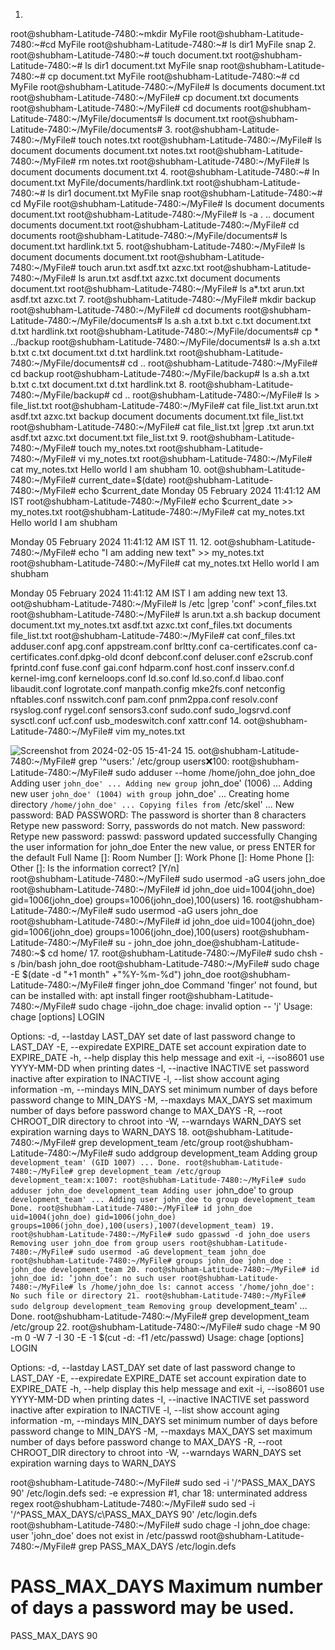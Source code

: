 1.
root@shubham-Latitude-7480:~mkdir MyFile
root@shubham-Latitude-7480:~#cd MyFile
root@shubham-Latitude-7480:~# ls
dir1  MyFile  snap
2.
root@shubham-Latitude-7480:~# touch document.txt
root@shubham-Latitude-7480:~# ls
dir1  document.txt  MyFile  snap
root@shubham-Latitude-7480:~# cp document.txt MyFile
root@shubham-Latitude-7480:~# cd MyFile
root@shubham-Latitude-7480:~/MyFile# ls
documents  document.txt
root@shubham-Latitude-7480:~/MyFile# cp document.txt documents
root@shubham-Latitude-7480:~/MyFile# cd documents
root@shubham-Latitude-7480:~/MyFile/documents# ls
document.txt
root@shubham-Latitude-7480:~/MyFile/documents# 
3.
root@shubham-Latitude-7480:~/MyFile# touch notes.txt
root@shubham-Latitude-7480:~/MyFile# ls
document  documents  document.txt  notes.txt
root@shubham-Latitude-7480:~/MyFile# rm notes.txt
root@shubham-Latitude-7480:~/MyFile# ls
document  documents  document.txt
4.
root@shubham-Latitude-7480:~# ln document.txt MyFile/documents/hardlink.txt
root@shubham-Latitude-7480:~# ls
dir1  document.txt  MyFile  snap
root@shubham-Latitude-7480:~# cd MyFile
root@shubham-Latitude-7480:~/MyFile# ls
document  documents  document.txt
root@shubham-Latitude-7480:~/MyFile# ls -a
.  ..  document  documents  document.txt
root@shubham-Latitude-7480:~/MyFile# cd documents
root@shubham-Latitude-7480:~/MyFile/documents# ls
document.txt  hardlink.txt
5.
root@shubham-Latitude-7480:~/MyFile# ls
document  documents  document.txt
root@shubham-Latitude-7480:~/MyFile# touch arun.txt asdf.txt azxc.txt
root@shubham-Latitude-7480:~/MyFile# ls
arun.txt  asdf.txt  azxc.txt  document  documents  document.txt
root@shubham-Latitude-7480:~/MyFile# ls a*.txt
arun.txt  asdf.txt  azxc.txt
7.
root@shubham-Latitude-7480:~/MyFile# mkdir backup
root@shubham-Latitude-7480:~/MyFile# cd documents
root@shubham-Latitude-7480:~/MyFile/documents# ls
a.sh  a.txt  b.txt  c.txt  document.txt  d.txt  hardlink.txt
root@shubham-Latitude-7480:~/MyFile/documents# cp * ../backup
root@shubham-Latitude-7480:~/MyFile/documents# ls
a.sh  a.txt  b.txt  c.txt  document.txt  d.txt  hardlink.txt
root@shubham-Latitude-7480:~/MyFile/documents# cd ..
root@shubham-Latitude-7480:~/MyFile# cd backup
root@shubham-Latitude-7480:~/MyFile/backup# ls
a.sh  a.txt  b.txt  c.txt  document.txt  d.txt  hardlink.txt
8.
root@shubham-Latitude-7480:~/MyFile/backup# cd ..
root@shubham-Latitude-7480:~/MyFile# ls > file_list.txt
root@shubham-Latitude-7480:~/MyFile# cat file_list.txt
arun.txt
asdf.txt
azxc.txt
backup
document
documents
document.txt
file_list.txt
root@shubham-Latitude-7480:~/MyFile# cat file_list.txt |grep .txt
arun.txt
asdf.txt
azxc.txt
document.txt
file_list.txt
9.
root@shubham-Latitude-7480:~/MyFile# touch my_notes.txt
root@shubham-Latitude-7480:~/MyFile# vi my_notes.txt
root@shubham-Latitude-7480:~/MyFile# cat my_notes.txt
Hello world
I am shubham
10.
oot@shubham-Latitude-7480:~/MyFile# current_date=$(date)
root@shubham-Latitude-7480:~/MyFile# echo $current_date
Monday 05 February 2024 11:41:12 AM IST
root@shubham-Latitude-7480:~/MyFile# echo $current_date >> my_notes.txt
root@shubham-Latitude-7480:~/MyFile# cat my_notes.txt
Hello world
I am shubham

Monday 05 February 2024 11:41:12 AM IST
11.
12.
oot@shubham-Latitude-7480:~/MyFile# echo "I am adding new text" >> my_notes.txt
root@shubham-Latitude-7480:~/MyFile# cat my_notes.txt
Hello world
I am shubham

Monday 05 February 2024 11:41:12 AM IST
I am adding new text
13.
oot@shubham-Latitude-7480:~/MyFile# ls /etc |grep 'conf' >conf_files.txt
root@shubham-Latitude-7480:~/MyFile# ls
arun.txt  a.sh      backup          document   document.txt   my_notes.txt
asdf.txt  azxc.txt  conf_files.txt  documents  file_list.txt
root@shubham-Latitude-7480:~/MyFile# cat conf_files.txt
adduser.conf
apg.conf
appstream.conf
brltty.conf
ca-certificates.conf
ca-certificates.conf.dpkg-old
dconf
debconf.conf
deluser.conf
e2scrub.conf
fprintd.conf
fuse.conf
gai.conf
hdparm.conf
host.conf
insserv.conf.d
kernel-img.conf
kerneloops.conf
ld.so.conf
ld.so.conf.d
libao.conf
libaudit.conf
logrotate.conf
manpath.config
mke2fs.conf
netconfig
nftables.conf
nsswitch.conf
pam.conf
pnm2ppa.conf
resolv.conf
rsyslog.conf
rygel.conf
sensors3.conf
sudo.conf
sudo_logsrvd.conf
sysctl.conf
ucf.conf
usb_modeswitch.conf
xattr.conf
14.
oot@shubham-Latitude-7480:~/MyFile# vim my_notes.txt

![Screenshot from 2024-02-05 15-41-24](https://github.com/shubh-564738/Linux-assignment-4/assets/155716163/bc7a52c5-efe9-4eb7-a8c8-cf196d78f606)
15.
oot@shubham-Latitude-7480:~/MyFile# grep '^users:' /etc/group
users:x:100:
root@shubham-Latitude-7480:~/MyFile# sudo adduser --home /home/john_doe john_doe
Adding user `john_doe' ...
Adding new group `john_doe' (1006) ...
Adding new user `john_doe' (1004) with group `john_doe' ...
Creating home directory `/home/john_doe' ...
Copying files from `/etc/skel' ...
New password: 
BAD PASSWORD: The password is shorter than 8 characters
Retype new password: 
Sorry, passwords do not match.
New password: 
Retype new password: 
passwd: password updated successfully
Changing the user information for john_doe
Enter the new value, or press ENTER for the default
	Full Name []: 
	Room Number []: 
	Work Phone []: 
	Home Phone []: 
	Other []: 
Is the information correct? [Y/n]  
root@shubham-Latitude-7480:~/MyFile# sudo usermod -aG users john_doe
root@shubham-Latitude-7480:~/MyFile# id john_doe
uid=1004(john_doe) gid=1006(john_doe) groups=1006(john_doe),100(users)
16.
root@shubham-Latitude-7480:~/MyFile# sudo usermod -aG users john_doe
root@shubham-Latitude-7480:~/MyFile# id john_doe
uid=1004(john_doe) gid=1006(john_doe) groups=1006(john_doe),100(users)
root@shubham-Latitude-7480:~/MyFile# su - john_doe
john_doe@shubham-Latitude-7480:~$ cd home/
17.
root@shubham-Latitude-7480:~/MyFile# sudo chsh -s /bin/bash john_doe
root@shubham-Latitude-7480:~/MyFile# sudo chage -E $(date -d "+1 month" +"%Y-%m-%d") john_doe
root@shubham-Latitude-7480:~/MyFile# finger john_doe
Command 'finger' not found, but can be installed with:
apt install finger
root@shubham-Latitude-7480:~/MyFile# sudo chage -ijohn_doe
chage: invalid option -- 'j'
Usage: chage [options] LOGIN

Options:
  -d, --lastday LAST_DAY        set date of last password change to LAST_DAY
  -E, --expiredate EXPIRE_DATE  set account expiration date to EXPIRE_DATE
  -h, --help                    display this help message and exit
  -i, --iso8601                 use YYYY-MM-DD when printing dates
  -I, --inactive INACTIVE       set password inactive after expiration
                                to INACTIVE
  -l, --list                    show account aging information
  -m, --mindays MIN_DAYS        set minimum number of days before password
                                change to MIN_DAYS
  -M, --maxdays MAX_DAYS        set maximum number of days before password
                                change to MAX_DAYS
  -R, --root CHROOT_DIR         directory to chroot into
  -W, --warndays WARN_DAYS      set expiration warning days to WARN_DAYS
18.
oot@shubham-Latitude-7480:~/MyFile# grep development_team /etc/group
root@shubham-Latitude-7480:~/MyFile# sudo addgroup development_team
Adding group `development_team' (GID 1007) ...
Done.
root@shubham-Latitude-7480:~/MyFile# grep development_team /etc/group
development_team:x:1007:
root@shubham-Latitude-7480:~/MyFile# sudo adduser john_doe development_team
Adding user `john_doe' to group `development_team' ...
Adding user john_doe to group development_team
Done.
root@shubham-Latitude-7480:~/MyFile# id john_doe
uid=1004(john_doe) gid=1006(john_doe) groups=1006(john_doe),100(users),1007(development_team)
19.
root@shubham-Latitude-7480:~/MyFile# sudo gpasswd -d john_doe users
Removing user john_doe from group users
root@shubham-Latitude-7480:~/MyFile# sudo usermod -aG development_team john_doe
root@shubham-Latitude-7480:~/MyFile# groups john_doe
john_doe : john_doe development_team
20.
root@shubham-Latitude-7480:~/MyFile# id john_doe
id: ‘john_doe’: no such user
root@shubham-Latitude-7480:~/MyFile# ls /home/john_doe
ls: cannot access '/home/john_doe': No such file or directory
21.
root@shubham-Latitude-7480:~/MyFile# sudo delgroup development_team
Removing group `development_team' ...
Done.
root@shubham-Latitude-7480:~/MyFile# grep development_team /etc/group
22.
root@shubham-Latitude-7480:~/MyFile# sudo chage -M 90 -m 0 -W 7 -I 30 -E -1 $(cut -d: -f1 /etc/passwd)
Usage: chage [options] LOGIN

Options:
  -d, --lastday LAST_DAY        set date of last password change to LAST_DAY
  -E, --expiredate EXPIRE_DATE  set account expiration date to EXPIRE_DATE
  -h, --help                    display this help message and exit
  -i, --iso8601                 use YYYY-MM-DD when printing dates
  -I, --inactive INACTIVE       set password inactive after expiration
                                to INACTIVE
  -l, --list                    show account aging information
  -m, --mindays MIN_DAYS        set minimum number of days before password
                                change to MIN_DAYS
  -M, --maxdays MAX_DAYS        set maximum number of days before password
                                change to MAX_DAYS
  -R, --root CHROOT_DIR         directory to chroot into
  -W, --warndays WARN_DAYS      set expiration warning days to WARN_DAYS

root@shubham-Latitude-7480:~/MyFile# sudo sed -i '/^PASS_MAX_DAYS 90' /etc/login.defs
sed: -e expression #1, char 18: unterminated address regex
root@shubham-Latitude-7480:~/MyFile# sudo sed -i '/^PASS_MAX_DAYS/c\PASS_MAX_DAYS  90' /etc/login.defs
root@shubham-Latitude-7480:~/MyFile# sudo chage -l john_doe
chage: user 'john_doe' does not exist in /etc/passwd
root@shubham-Latitude-7480:~/MyFile# grep PASS_MAX_DAYS /etc/login.defs
#	PASS_MAX_DAYS	Maximum number of days a password may be used.
PASS_MAX_DAYS  90

